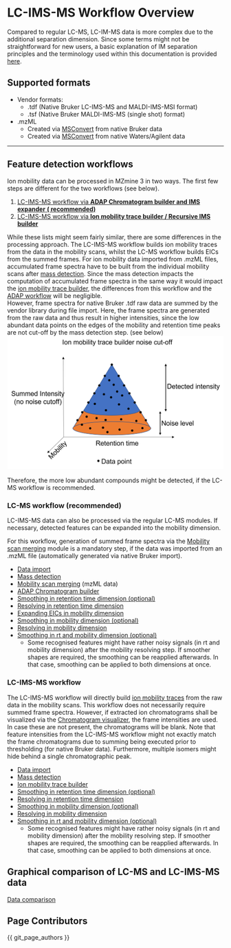 # LC-IMS-MS Workflow Overview

Compared to regular LC-MS, LC-IM-MS data is more complex due to the additional separation dimension.
Since some terms might not be straightforward for new users, a basic explanation of IM separation
principles and the terminology used within this documentation is
provided [here](../../terminology/ion-mobility-terminology.md).

## Supported formats

* Vendor formats:
    * .tdf (Native Bruker LC-IMS-MS and MALDI-IMS-MSI format)
    * .tsf (Native Bruker MALDI-IMS-MS (single shot) format)
* .mzML
    * Created via [MSConvert](https://proteowizard.sourceforge.io/download.html) from native Bruker
      data
    * Created via [MSConvert](https://proteowizard.sourceforge.io/download.html) from native
      Waters/Agilent data

***

## Feature detection workflows

Ion mobility data can be processed in MZmine 3 in two ways. The first few steps are different for
the two workflows (see below).

1. [LC-IMS-MS workflow via **ADAP Chromatogram builder and IMS expander** **(
   recommended)**](#lc-ms-workflow-recommended)
2. [LC-IMS-MS workflow via **Ion mobility trace builder / Recursive IMS
   builder**](#lc-ims-ms-workflow)

While these lists might seem fairly similar, there are some differences in the processing approach.
The LC-IMS-MS workflow builds ion mobility traces from the data in the mobility scans, whilst the
LC-MS workflow builds EICs from the summed frames. For ion mobility data imported from .mzML files,
accumulated frame spectra have to be built from the individual mobility scans
after [mass detection](../../module_docs/featdet_mass_detection/mass-detection.md). Since the mass detection
impacts the computation of accumulated frame spectra in the same way it would impact
the [ion mobility trace builder](#lc-ims-ms-workflow), the differences from this workflow and
the [ADAP workflow](#lc-ms-workflow-recommended) will be negligible.  
However, frame spectra for native Bruker .tdf raw data are summed by the vendor library during file
import. Here, the frame spectra are generated from the raw data and thus result in higher
intensities, since the low abundant data points on the edges of the mobility and retention time
peaks are not cut-off by the mass detection step. (see below)
![noise cutoff](noise_cutoff.png)

Therefore, the more low abundant compounds might be detected, if the LC-MS workflow is recommended.

### LC-MS workflow (recommended)

LC-IMS-MS data can also be processed via the regular LC-MS modules. If necessary, detected features
can be expanded into the mobility dimension.

For this workflow, generation of summed frame spectra via
the [Mobility scan merging](../../module_docs/featdet_mobility_scan_merging/mobility-scan-merging.md) module
is a mandatory step, if the data was imported from an .mzML file (automatically generated via native
Bruker import).

- [Data import](../../module_docs/io/raw_data_import/data-import.md#lc-ims-ms-data)
- [Mass detection](../../module_docs/featdet_mass_detection/mass-detection.md#lc-ims-ms-data)
- [Mobility scan merging](../../module_docs/featdet_mobility_scan_merging/mobility-scan-merging.md) (mzML
  data)
- [ADAP Chromatogram builder](../../module_docs/featdet_adap_chromatogram_builder/adap-chromatogram-builder.md)
- [Smoothing in retention time dimension (optional)](../../module_docs/featdet_smoothing/smoothing.md)
- [Resolving in retention time dimension](../../module_docs/featdet_resolver_local_minimum/local-minimum-resolver.md)
- [Expanding EICs in mobility dimension](../../module_docs/featdet_ims_expander/ims-expander.md)
- [Smoothing  in mobility dimension (optional)](../../module_docs/featdet_smoothing/smoothing.md#mobility-dimension)
- [Resolving in mobility dimension](../../module_docs/featdet_resolver_local_minimum/local-minimum-resolver.md#ion-mobility-data)
- [Smoothing in rt and mobility dimension (optional)](../../module_docs/featdet_smoothing/smoothing.md)
    - Some recognised features might have rather noisy signals (in rt and mobility dimension) after
      the mobility resolving step. If smoother shapes are required, the smoothing can be reapplied
      afterwards. In that case, smoothing can be applied to both dimensions at once.

### LC-IMS-MS workflow

The LC-IMS-MS workflow will directly
build [ion mobility traces](../../terminology/ion-mobility-terminology.md#ion-mobility-trace) from
the raw data in the mobility scans. This workflow does not necessarily require summed frame spectra.
However, if extracted ion chromatograms shall be visualized via
the [Chromatogram visualizer](../../Raw-data-visualisation.md#chromatogram-plot), the frame
intensities are used. In case these are not present, the chromatograms will be blank. Note that
feature intensities from the LC-IMS-MS workflow might not exactly match the frame chromatograms due
to summing being executed prior to thresholding (for native Bruker data). Furthermore, multiple
isomers might hide behind a single chromatographic peak.

- [Data import](../../module_docs/io/raw_data_import/data-import.md#lc-ims-ms-data)
- [Mass detection](../../module_docs/featdet_mass_detection/mass-detection.md#lc-ims-ms-data)
- [Ion mobility trace builder](../../module_docs/featdet_ion_mobility_trace_builder/ion-mobility-trace-builder.md)
- [Smoothing in retention time dimension (optional)](../../module_docs/featdet_smoothing/smoothing.md)
- [Resolving in retention time dimension](../../module_docs/featdet_resolver_local_minimum/local-minimum-resolver.md)
- [Smoothing  in mobility dimension (optional)](../../module_docs/featdet_smoothing/smoothing.md#mobility-dimension)
- [Resolving in mobility dimension](../../module_docs/featdet_resolver_local_minimum/local-minimum-resolver.md#ion-mobility-data)
- [Smoothing in rt and mobility dimension (optional)](../../module_docs/featdet_smoothing/smoothing.md)
    - Some recognised features might have rather noisy signals (in rt and mobility dimension) after
      the mobility resolving step. If smoother shapes are required, the smoothing can be reapplied
      afterwards. In that case, smoothing can be applied to both dimensions at once.

## Graphical comparison of LC-MS and LC-IMS-MS data

[Data comparison](lc-ms-and-lc-ims-ms-data-comparison.md)

## Page Contributors

{{ git_page_authors }}

